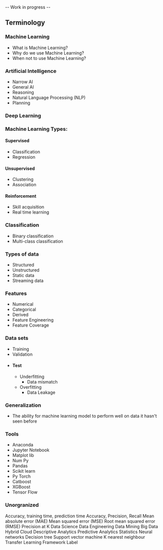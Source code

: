 -- Work in progress --

Terminology
-----------------------------------------------------------------------------------
### Machine Learning
- What is Machine Learning?
- Why do we use Machine Learning? 
- When not to use Machine Learning?

### Artificial Intelligence
- Narrow AI
- General AI 
- Reasoning 
- Natural Language Processing (NLP)
- Planning

### Deep Learning

### Machine Learning Types:

  #### Supervised
   - Classification
   - Regression
    
  #### Unsupervised
   - Clustering
   - Association
    
  #### Reinforcement
   - Skill acquisition
   - Real time learning
  
### Classification
  - Binary classification
  - Multi-class classification
  
### Types of data
  - Structured
  - Unstructured
  - Static data
  - Streaming data
 
 ### Features
  - Numerical
  - Categorical
  - Derived
  - Feature Engineering
  - Feature Coverage
  
 ### Data sets
  - Training
  - Validation
  - #### Test
    - Underfitting
      - Data mismatch
    - Overfitting
      - Data Leakage
 
 ### Generalization 
 - The ability for machine learning model to perform well on data it hasn't seen before

 ### Tools
  - Anaconda
  - Jupyter Notebook
  - Matplot lib
  - Num Py
  - Pandas
  - Scikit learn
  - Py Torch
  - Catboost
  - XGBoost
  - Tensor Flow
 
 ### Unorgranized
  Accuracy, training time, prediction time
  Accuracy, Precision, Recall
 Mean absolute error (MAE)
 Mean squared error (MSE)
 Root mean squared error (RMSE)
 Precision at K
 Data Science
Data Engineering
Data Mining
Big Data
Hybrid Cloud
Descriptive Analytics
Predictive Analytics
Statistics
Neural networks
Decision tree
Support vector machine
K nearest neighbour
Transfer Learning
Framework
Label
